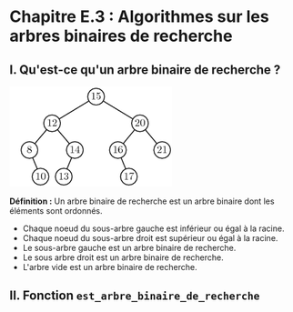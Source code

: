 # Chapitre E.3 : Algorithmes sur les arbres binaires de recherche

## I. Qu'est-ce qu'un arbre binaire de recherche ?
![abr](./media/abr_ex.png)

**Définition :**
Un arbre binaire de recherche est un arbre binaire dont les éléments sont ordonnés.
- Chaque noeud du sous-arbre gauche est inférieur ou égal à la racine.
- Chaque noeud du sous-arbre droit est supérieur ou égal à la racine.
- Le sous-arbre gauche est un arbre binaire de recherche.
- Le sous arbre droit est un arbre binaire de recherche.
- L'arbre vide est un arbre binaire de recherche.

## II. Fonction ```est_arbre_binaire_de_recherche```
